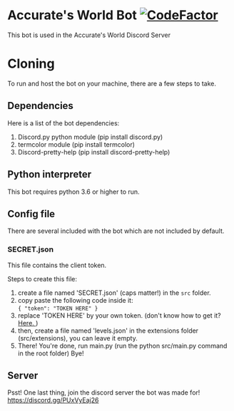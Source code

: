 # Accurate's World Bot [![CodeFactor](https://www.codefactor.io/repository/github/shadawcraw/accurate-s-world-bot/badge)](https://www.codefactor.io/repository/github/shadawcraw/accurate-s-world-bot)

This bot is used in the Accurate's World Discord Server

# Cloning

To run and host the bot on your machine, there are a few steps to take.

## Dependencies

Here is a list of the bot dependencies:

1. Discord&#46;py python module (pip install discord&#46;py)
2. termcolor module (pip install termcolor)
3. Discord-pretty-help (pip install discord-pretty-help)

## Python interpreter

This bot requires python 3.6 or higher to run.

## Config file

There are several included with the bot which are not included by default.

### SECRET&#46;json

This file contains the client token.

Steps to create this file:

1. create a file named 'SECRET.json' (caps matter!) in the `src` folder.
2. copy paste the following code inside it: </br> `{ "token": "TOKEN HERE" }`
3. replace 'TOKEN HERE' by your own token. (don't know how to get it? <a href="https://www.writebots.com/discord-bot-token/"> Here. </a>)
4. then, create a file named 'levels.json' in the extensions folder (src/extensions), you can leave it empty.
5. There! You're done, run main.py (run the python src/main.py command in the root folder) Bye!

## Server

Psst! One last thing, join the discord server the bot was made for! https://discord.gg/PUxVyEaj26
